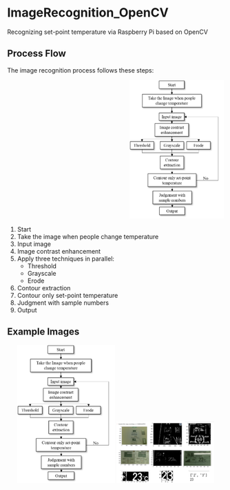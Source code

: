 # ImageRecognition_OpenCV
Recognizing set-point temperature via Raspberry Pi based on OpenCV 

## Process Flow
The image recognition process follows these steps:

<p align="right">
  <img src="Image/0.png" width="220" height='320' alt="Process Flow">
</p>

1. Start
2. Take the image when people change temperature
3. Input image
4. Image contrast enhancement
5. Apply three techniques in parallel:
   - Threshold
   - Grayscale
   - Erode
6. Contour extraction
7. Contour only set-point temperature
8. Judgment with sample numbers
9. Output

## Example Images
<p align="center">
  <img src="Image/0.png" width="45%" alt="Example 1">
  <img src="Image/01.png" width="45%" alt="Example 2">
</p>
